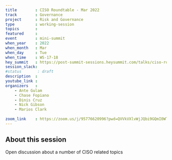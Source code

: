 ```yaml
---
title        : CISO Roundtable - Mar 2022
track        : Governance
project      : Risk and Governance
type         : working-session
topics       :
featured     :
event        : mini-summit
when_year    : 2022
when_month   : Mar
when_day     : Tue
when_time    : WS-17-18
hey_summit   : https://post-summit-sessions.heysummit.com/talks/ciso-roundtable/
session_slack:
#status       : draft
description  :
youtube_link :
organizers   :
    - Ante Gulam
    - Chase Fopiano
    - Dinis Cruz        
    - Nick Gibson
    - Marios Clark
 
zoom_link    : https://zoom.us/j/95776620996?pwd=QVVkVXlvWjJQbi9GQmI0WTlFek03Zz09
---
```


## About this session

Open discussion about a number of CISO related topics
